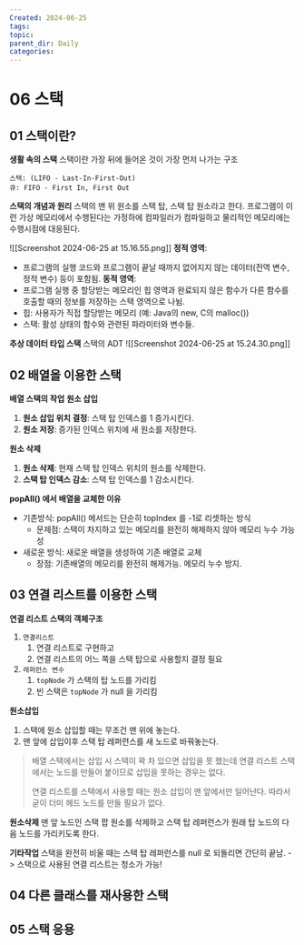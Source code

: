 ```yaml
---
Created: 2024-06-25
tags: 
topic: 
parent_dir: Daily
categories:
---
```

# 06 스택
## 01 스택이란?
**생활 속의 스택**
스택이란 가장 뒤에 들어온 것이 가장 먼저 나가는 구조
```
스택: (LIFO - Last-In-First-Out)
큐: FIFO - First In, First Out
```

**스택의 개념과 원리**
스택의 맨 위 원소를 스택 탑, 스택 탑 원소라고 한다. 
프로그램이 이런 가상 메모리에서 수행된다는 가정하에 컴파일러가 컴파일하고 물리적인 메모리에는 수행시점에 대응된다. 

![[Screenshot 2024-06-25 at 15.16.55.png]]
**정적 영역**:
- 프로그램의 실행 코드와 프로그램이 끝날 때까지 없어지지 않는 데이터(전역 변수, 정적 변수) 등이 포함됨.
**동적 영역**:
- 프로그램 실행 중 할당받는 메모리인 힙 영역과 완료되지 않은 함수가 다른 함수를 호출할 때의 정보를 저장하는 스택 영역으로 나뉨.
- 힙: 사용자가 직접 할당받는 메모리 (예: Java의 new, C의 malloc())
- 스택: 활성 상태의 함수와 관련된 파라미터와 변수들.

**추상 데이터 타입 스택**
스택의 ADT
![[Screenshot 2024-06-25 at 15.24.30.png]]

## 02 배열을 이용한 스택
**배열 스택의 작업**
**원소 삽입**
1. **원소 삽입 위치 결정**: 스택 탑 인덱스를 1 증가시킨다.
2. **원소 저장**: 증가된 인덱스 위치에 새 원소를 저장한다.

**원소 삭제**
1. **원소 삭제**: 현재 스택 탑 인덱스 위치의 원소를 삭제한다.
2. **스택 탑 인덱스 감소**: 스택 탑 인덱스를 1 감소시킨다.

**popAll() 에서 배열을 교체한 이유**
- 기존방식: popAll() 메서드는 단순히 topIndex 를 -1로 리셋하는 방식
	- 문제점: 스택이 차지하고 있는 메모리를 완전히 해제하지 않아 메모리 누수 가능성
- 새로운 방식: 새로운 배열을 생성하여 기존 배열로 교체
	- 장점: 기존배열의 메모리를 완전히 해제가능. 메모리 누수 방지.
## 03 연결 리스트를 이용한 스택
**연결 리스트 스택의 객체구조**
1) `연결리스트`
	1) 연결 리스트로 구현하고
	2) 연결 리스트의 어느 쪽을 스택 탑으로 사용할지 결정 필요
2) `레퍼런스 변수`
	1) `topNode` 가 스택의 탑 노드를 가리킴
	2) 빈 스택은 `topNode` 가 null 을 가리킴

**원소삽입**
1) 스택에 원소 삽입할 때는 무조건 맨 위에 놓는다.
2) 맨 앞에 삽입이후 스택 탑 레퍼런스를 새 노드로 바꿔놓는다. 

> 배열 스택에서는 삽입 시 스택이 꽉 차 있으면 삽입을 못 했는데 
> 연결 리스트 스택에서는 노드를 만들어 붙이므로 삽입을 못하는 경우는 없다. 
>
>연결 리스트를 스택에서 사용할 때는 원소 삽입이 맨 앞에서만 일어난다.
>따라서 굳이 더미 헤드 노드를 만들 필요가 없다.

**원소삭제**
맨 앞 노드인 스택 팝 원소를 삭제하고 스택 탑 레퍼런스가 원래 탑 노드의 다음 노드를 가리키도록 한다.

**기타작업**
스택을 완전히 비울 때는 스택 탑 레퍼런스를 null 로 되돌리면 간단히 끝남.
-> 스택으로 사용된 연결 리스트는 청소가 가능!

## 04 다른 클래스를 재사용한 스택


## 05 스택 응용
